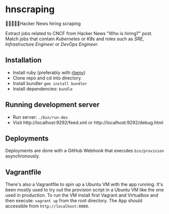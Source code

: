 # hnscraping
👩🏾‍💻📰🧽Hacker News hiring scraping

Extract jobs related to CNCF from Hacker News "Who is hiring?" post. Match jobs that contain _Kubernetes_ or _K8s_ and roles such as _SRE_, _Infrastructure Engineer_ or _DevOps Engineer_.

## Installation

* Install ruby (preferably with [rbenv](https://github.com/rbenv/rbenv))
* Clone repo and cd into directory.
* Install bundler `gem install bundler`
* Install dependencies: `bundle`

## Running development server

* Run server: `./bin/run-dev` 
* Visit http://localhost:9292/feed.xml or http://localhost:9292/debug.html

## Deployments

Deployments are done with a GitHub Webhook that executes `bin/provision` asynchronously.

## Vagrantfile

There's also a Vagrantfile to spin up a Ubuntu VM with the app running. It's been mostly used to try out the provision script in a Ubuntu VM like the one used in production. To run the VM install first Vagrant and Virtualbox and then execute: `vagrant up` from the root directory. The App should accessible from `http://localhost:8080`.
